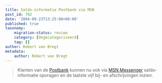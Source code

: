 ```yaml
---
title: Saldo-informatie Postbank via MSN
post_id: 782
date: '2004-09-23T13:25:00+00:00'
published: true
taxonomy:
    migration-status: review
    category: [Ongecategoriseerd]
    tag: []
author: Robert van Bregt
metadata:
    author: Robert van Bregt
---
```

> Klanten van de [Postbank](https://web.archive.org/web/20050207105915/http://www.postbank.nl/) kunnen nu ook via [MSN Messenger](https://web.archive.org/web/20050207105915/http://messenger.msn.com/) saldo-informatie opvragen en de laatste vijf bij- en afschrijvingen inzien.